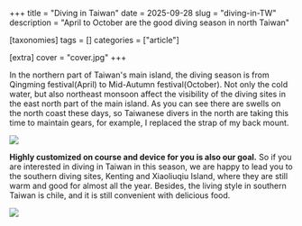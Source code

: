 +++
title = "Diving in Taiwan"
date = 2025-09-28
slug = "diving-in-TW"
description = "April to October are the good diving season in north Taiwan"

[taxonomies]
tags = []
categories = ["article"]

[extra]
cover = "cover.jpg"
+++

In the northern part of Taiwan's main island, the diving season is from Qingming festival(April) to
Mid-Autumn festival(October). Not only the cold water, but also northeast monsoon affect the
visibility of the diving sites in the east north part of the main island. As you can see there are
swells on the north coast these days, so Taiwanese divers in the north are taking this time to 
maintain gears, for example, I replaced the strap of my back mount.  

<img src="/img/articles/new-strap.jpg" />

**Highly customized on course and device for you is also our goal.**  So if you are interested in 
diving in Taiwan in this season, we are happy to lead you to the southern diving sites, Kenting and
Xiaoliuqiu Island, where they are still warm and good for almost all the year.  Besides, the living
style in southern Taiwan is chile, and it is still convenient with delicious food.

<img src="/img/articles/wing-front.jpg" />
